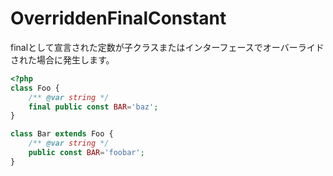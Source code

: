 # OverriddenFinalConstant
finalとして宣言された定数が子クラスまたはインターフェースでオーバーライドされた場合に発生します。

```php
<?php
class Foo {
    /** @var string */
    final public const BAR='baz';
}

class Bar extends Foo {
    /** @var string */
    public const BAR='foobar';
}
```
